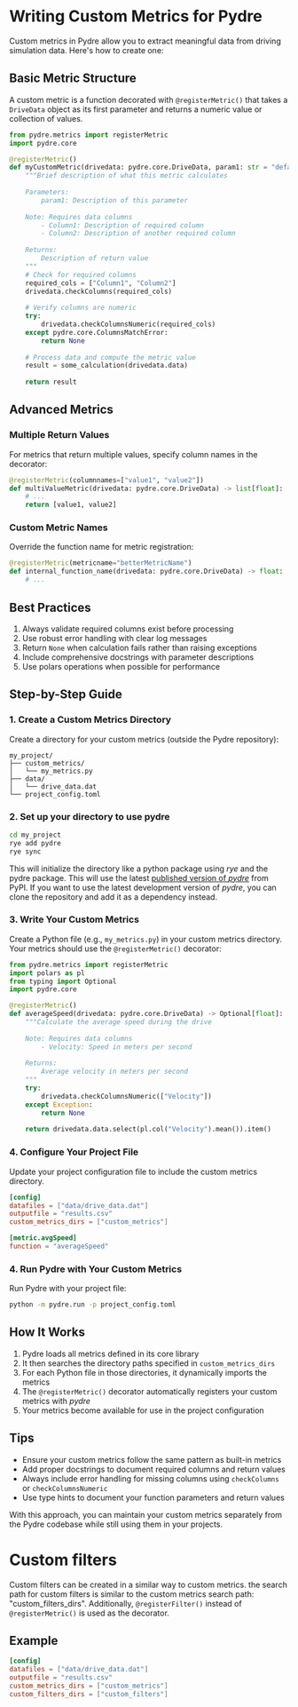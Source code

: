 # Writing Custom Metrics for Pydre

Custom metrics in Pydre allow you to extract meaningful data from driving simulation data. Here's how to create one:

## Basic Metric Structure

A custom metric is a function decorated with `@registerMetric()` that takes a `DriveData` object as its first parameter and returns a numeric value or collection of values.

```python
from pydre.metrics import registerMetric
import pydre.core

@registerMetric()
def myCustomMetric(drivedata: pydre.core.DriveData, param1: str = "default") -> float:
    """Brief description of what this metric calculates
    
    Parameters:
        param1: Description of this parameter
        
    Note: Requires data columns
        - Column1: Description of required column
        - Column2: Description of another required column
        
    Returns:
        Description of return value
    """
    # Check for required columns
    required_cols = ["Column1", "Column2"]
    drivedata.checkColumns(required_cols)
    
    # Verify columns are numeric
    try:
        drivedata.checkColumnsNumeric(required_cols)
    except pydre.core.ColumnsMatchError:
        return None
        
    # Process data and compute the metric value
    result = some_calculation(drivedata.data)
    
    return result
```

## Advanced Metrics

### Multiple Return Values

For metrics that return multiple values, specify column names in the decorator:

```python
@registerMetric(columnnames=["value1", "value2"])
def multiValueMetric(drivedata: pydre.core.DriveData) -> list[float]:
    # ...
    return [value1, value2]
```

### Custom Metric Names

Override the function name for metric registration:

```python
@registerMetric(metricname="betterMetricName")
def internal_function_name(drivedata: pydre.core.DriveData) -> float:
    # ...
```

## Best Practices

1. Always validate required columns exist before processing
2. Use robust error handling with clear log messages
3. Return `None` when calculation fails rather than raising exceptions
4. Include comprehensive docstrings with parameter descriptions
5. Use polars operations when possible for performance

## Step-by-Step Guide

### 1. Create a Custom Metrics Directory

Create a directory for your custom metrics (outside the Pydre repository):

```
my_project/
├── custom_metrics/
│   └── my_metrics.py
├── data/
│   └── drive_data.dat
└── project_config.toml
```

### 2. Set up your directory to use pydre

```bash
cd my_project
rye add pydre
rye sync
```

This will initialize the directory like a python package using *rye* and the pydre package. This will use the latest [published version of *pydre*](https://pypi.org/project/pydre/) from PyPI. If you want to use the latest development version of *pydre*, you can clone the repository and add it as a dependency instead.

### 3. Write Your Custom Metrics

Create a Python file (e.g., `my_metrics.py`) in your custom metrics directory. Your metrics should use the `@registerMetric()` decorator:

```python
from pydre.metrics import registerMetric
import polars as pl
from typing import Optional
import pydre.core

@registerMetric()
def averageSpeed(drivedata: pydre.core.DriveData) -> Optional[float]:
    """Calculate the average speed during the drive
    
    Note: Requires data columns
        - Velocity: Speed in meters per second
    
    Returns:
        Average velocity in meters per second
    """
    try:
        drivedata.checkColumnsNumeric(["Velocity"])
    except Exception:
        return None
        
    return drivedata.data.select(pl.col("Velocity").mean()).item()
```

### 4. Configure Your Project File

Update your project configuration file to include the custom metrics directory. 

```toml
[config]
datafiles = ["data/drive_data.dat"]
outputfile = "results.csv"
custom_metrics_dirs = ["custom_metrics"]

[metric.avgSpeed]
function = "averageSpeed"

```

### 4. Run Pydre with Your Custom Metrics

Run Pydre with your project file:

```bash
python -m pydre.run -p project_config.toml
```

## How It Works

1. Pydre loads all metrics defined in its core library
2. It then searches the directory paths specified in `custom_metrics_dirs`
3. For each Python file in those directories, it dynamically imports the metrics
4. The `@registerMetric()` decorator automatically registers your custom metrics with *pydre*
5. Your metrics become available for use in the project configuration

## Tips

- Ensure your custom metrics follow the same pattern as built-in metrics
- Add proper docstrings to document required columns and return values
- Always include error handling for missing columns using `checkColumns` or `checkColumnsNumeric`
- Use type hints to document your function parameters and return values

With this approach, you can maintain your custom metrics separately from the Pydre codebase while still using them in your projects.


# Custom filters

Custom filters can be created in a similar way to custom metrics. the search path for custom filters is similar to the custom metrics search path: "custom_filters_dirs". Additionally, `@registerFilter()` instead of `@registerMetric()` is used as the decorator.

## Example

```toml 
[config]
datafiles = ["data/drive_data.dat"]
outputfile = "results.csv"
custom_metrics_dirs = ["custom_metrics"]
custom_filters_dirs = ["custom_filters"]
```